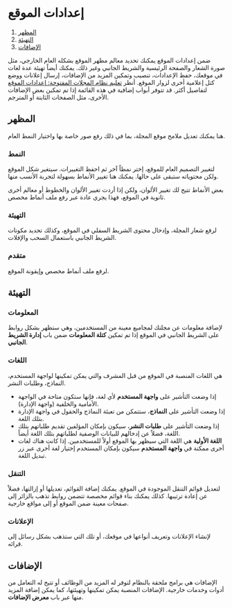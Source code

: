 ﻿# إعدادات الموقع

1. [المظهر](website-settings#appearance)
1. [التهيئة](website-settings#setup)
1. [الإضافات](website-settings#plugins)

ضمن إعدادات الموقع يمكنك تحديد معالم مظهر الموقع بشكله العام الخارجي، مثل صورة الشعار والصفحة الرئيسية والشريط الجانبي وغير ذلك. يمكنك أيضاً تهيئة عدة لغات في موقعك، حفظ الإعدادات، تنصيب وتمكين المزيد من الإضافات، إرسال إعلانات ووضع كتل إعلامية أخرى لزوار الموقع. أنظر [تعليم نظام المجلات المفتوحة: إعدادات الموقع](https://docs.pkp.sfu.ca/learning-ojs/ar/journal-setup#%D8%A5%D8%B9%D8%AF%D8%A7%D8%AF%D8%A7%D8%AA-%D8%A7%D9%84%D9%85%D9%88%D9%82%D8%B9) لتفاصيل أكثر. قد تتوفر أبواب إضافية في هذه القائمة إذا تم تمكين بعض الإضافات الأخرى، مثل الصفحات الثابتة أو المترجم.

## <a name="appearance"></a>المظهر
هنا يمكنك تعديل ملامح موقع المجلة، بما في ذلك رفع صور خاصة بها واختيار النمط العام.

### النمط
لتغيير التصميم العام للموقع، إختر نمطاً آخر ثم احفظ التغييرات. سيتغير شكل الموقع ولكن محتوياته ستبقى على حالها. يمكنك هنا تغيير الأنماط بسهولة لتجربة الأنسب منها.

بعض الأنماط تتيح لك تغيير الألوان، ولكن إذا أردت تغيير الألوان والخطوط أو معالم أخرى ثانوية في الموقع، فهذا يجري عادة عبر رفع ملف أنماط مخصص.

### التهيئة
لرفع شعار المجلة، وإدخال محتوى الشريط السفلي في الموقع، وكذلك تحديد مكونات الشريط الجانبي باستعمال السحب والإفلات.

### متقدم
لرفع ملف أنماط مخصص وإيقونة الموقع.

## <a name="setup"></a>التهيئة

### المعلومات
لإضافة معلومات عن مجلتك لمجاميع معينة من المستخدمين، وهي ستظهر بشكل روابط على الشريط الجانبي في الموقع إذا تم تمكين **كتلة المعلومات** ضمن باب **إدارة الشريط الجانبي**.

### اللغات
هي اللغات المنصبة في الموقع من قبل المشرف والتي يمكن تمكينها لواجهة المستخدم، النماذج، وطلبات النشر.
* إذا وضعت التأشير على **واجهة المستخدم** لأي لغة، فإنها ستكون متاحة في الواجهة الأمامية والخلفية (واجهة الإدارة).
* إذا وضعت التأشير على **النماذج**، ستتمكن من تعبئة النماذج والحقول في واجهة الإدارة بتلك اللغة.
* إذا وضعت التأشير على **طلبات النشر**، سيكون بإمكان المؤلفين تقديم طلباتهم بتلك اللغة، فضلاً عن إدخالهم للبيانات الوصفية لطلباتهم بتلك اللغة أيضاً.
* **اللغة الأولية** هي اللغة التي سيظهر بها الموقع أولاً للمستخدمين. إذا كانت هناك لغات أخرى ممكنة في **واجهة المستخدم** سيكون بإمكان المستخدم إختيار لغة أخرى عبر زر تبديل اللغة.

### التنقل
لتعديل قوائم التنقل الموجودة في الموقع. يمكنك إضافة القوائم، تعديلها أو إزالتها، فضلاً عن إعادة ترتيبها. كذلك يمكنك بناء قوائم مخصصة تتضمن روابط تذهب بالزائر إلى صفحات معينة ضمن الموقع أو إلى مواقع خارجية.

### الإعلانات
لإنشاء الإعلانات وتعريف أنواعها في موقعك، أو تلك التي ستذهب بشكل رسائل إلى قرائه.

## <a name="plugins"></a>الإضافات
الإضافات هي برامج ملحقة بالنظام لتوفر له المزيد من الوظائف أو تتيح له التعامل من أدوات وخدمات خارجية. الإضافات المنصبة يمكن تمكينها وتهيئتها، كما يمكن إضافة المزيد منها عبر باب **معرض الإضافات**.
